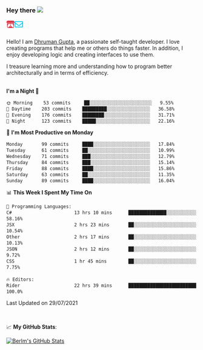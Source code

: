 ### Hey there <img src="https://media.giphy.com/media/hvRJCLFzcasrR4ia7z/giphy.gif" width="25px">

<a href="https://itch.io/profile/berlm">
  <img align="left" alt="Berlm's Itch" width="22px" src="/assets/itch-io.svg" />
</a>
<a href="mailto:ceo@berlm.me">
  <img align="left" alt="Email Berlm" width="22px" src="/assets/envelope.svg" />
</a>

<br />  
<br />  
  
Hello! I am [Dhruman Gupta](https://berlm.me/), a passionate self-taught developer. I love creating programs that help me or others do things faster. In addition, I enjoy developing logic and creating interfaces to use them.  

I treasure learning more and understanding how to program better architecturally and in terms of efficiency.  
<br />

<!--START_SECTION:waka-->
**I'm a Night 🦉** 

```text
🌞 Morning    53 commits     ██░░░░░░░░░░░░░░░░░░░░░░░   9.55% 
🌆 Daytime    203 commits    █████████░░░░░░░░░░░░░░░░   36.58% 
🌃 Evening    176 commits    ████████░░░░░░░░░░░░░░░░░   31.71% 
🌙 Night      123 commits    █████░░░░░░░░░░░░░░░░░░░░   22.16%

```
📅 **I'm Most Productive on Monday** 

```text
Monday       99 commits     ████░░░░░░░░░░░░░░░░░░░░░   17.84% 
Tuesday      61 commits     ██░░░░░░░░░░░░░░░░░░░░░░░   10.99% 
Wednesday    71 commits     ███░░░░░░░░░░░░░░░░░░░░░░   12.79% 
Thursday     84 commits     ███░░░░░░░░░░░░░░░░░░░░░░   15.14% 
Friday       88 commits     ████░░░░░░░░░░░░░░░░░░░░░   15.86% 
Saturday     63 commits     ██░░░░░░░░░░░░░░░░░░░░░░░   11.35% 
Sunday       89 commits     ████░░░░░░░░░░░░░░░░░░░░░   16.04%

```


📊 **This Week I Spent My Time On** 

```text
💬 Programming Languages: 
C#                       13 hrs 10 mins      ██████████████░░░░░░░░░░░   58.16% 
JSX                      2 hrs 23 mins       ██░░░░░░░░░░░░░░░░░░░░░░░   10.54% 
Other                    2 hrs 17 mins       ██░░░░░░░░░░░░░░░░░░░░░░░   10.13% 
JSON                     2 hrs 12 mins       ██░░░░░░░░░░░░░░░░░░░░░░░   9.72% 
CSS                      1 hr 45 mins        ██░░░░░░░░░░░░░░░░░░░░░░░   7.75%

🔥 Editors: 
Rider                    22 hrs 39 mins      █████████████████████████   100.0%

```


 Last Updated on 29/07/2021
<!--END_SECTION:waka-->
<br />  

📈 **My GitHub Stats**:  

[![Berlm's GitHub Stats](https://github-readme-stats.vercel.app/api?username=dhrumangupta&theme=gotham&show_icons=true&count_private=true)](https://berlm.me)
